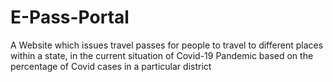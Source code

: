 # E-Pass-Portal
A Website which issues travel passes for people to travel to different places within a state,
in the current situation of Covid-19 Pandemic based on the percentage of Covid cases in a particular district
